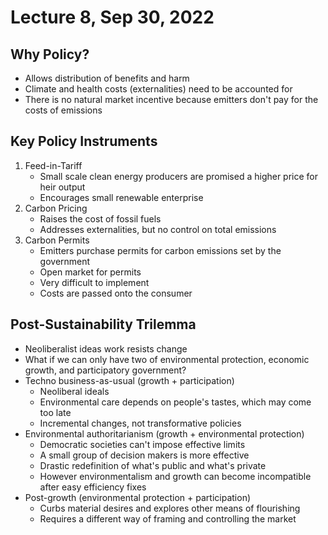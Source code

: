 # Lecture 8, Sep 30, 2022

## Why Policy?

* Allows distribution of benefits and harm
* Climate and health costs (externalities) need to be accounted for
* There is no natural market incentive because emitters don't pay for the costs of emissions

## Key Policy Instruments

1. Feed-in-Tariff
	* Small scale clean energy producers are promised a higher price for heir output
	* Encourages small renewable enterprise
2. Carbon Pricing
	* Raises the cost of fossil fuels
	* Addresses externalities, but no control on total emissions
3. Carbon Permits
	* Emitters purchase permits for carbon emissions set by the government
	* Open market for permits
	* Very difficult to implement
	* Costs are passed onto the consumer

## Post-Sustainability Trilemma

* Neoliberalist ideas work resists change
* What if we can only have two of environmental protection, economic growth, and participatory government?
* Techno business-as-usual (growth + participation)
	* Neoliberal ideals
	* Environmental care depends on people's tastes, which may come too late
	* Incremental changes, not transformative policies
* Environmental authoritarianism (growth + environmental protection)
	* Democratic societies can't impose effective limits
	* A small group of decision makers is more effective
	* Drastic redefinition of what's public and what's private
	* However environmentalism and growth can become incompatible after easy efficiency fixes
* Post-growth (environmental protection + participation)
	* Curbs material desires and explores other means of flourishing
	* Requires a different way of framing and controlling the market


